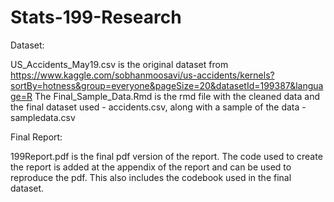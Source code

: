 # Stats-199-Research

Dataset: 

US_Accidents_May19.csv is the original dataset from https://www.kaggle.com/sobhanmoosavi/us-accidents/kernels?sortBy=hotness&group=everyone&pageSize=20&datasetId=199387&language=R
The Final_Sample_Data.Rmd is the rmd file with the cleaned data and the final dataset used - accidents.csv, along with a sample of the data - sampledata.csv

Final Report: 

199Report.pdf is the final pdf version of the report. The code used to create the report is added at the appendix of the report and can be used to reproduce the pdf. 
This also includes the codebook used in the final dataset. 

